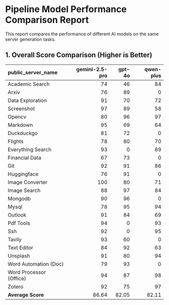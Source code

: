 # Pipeline Model Performance Comparison Report

This report compares the performance of different AI models on the same server generation tasks.

## 1. Overall Score Comparison (Higher is Better)

| public_server_name      |   gemini-2.5-pro |   gpt-4o |   qwen-plus |
|:------------------------|-----------------:|---------:|------------:|
| Academic Search         |            74    |    46    |       84    |
| Arxiv                   |            76    |    89    |        0    |
| Data Exploration        |            91    |    70    |       72    |
| Screenshot              |            97    |    89    |       58    |
| Opencv                  |            80    |    96    |       97    |
| Markdown                |            95    |    69    |       64    |
| Duckduckgo              |            81    |    72    |        0    |
| Flights                 |            78    |    80    |       70    |
| Everything Search       |            93    |     0    |       89    |
| Financial Data          |            67    |    73    |        0    |
| Git                     |            92    |    91    |       86    |
| Huggingface             |            76    |    91    |        0    |
| Image Converter         |           100    |    80    |       71    |
| Image Search            |            88    |    97    |       84    |
| Mongodb                 |            90    |    96    |        0    |
| Mysql                   |            78    |    95    |       94    |
| Outlook                 |            91    |    84    |       69    |
| Pdf Tools               |            94    |     0    |       93    |
| Ssh                     |            92    |     0    |       95    |
| Tavily                  |            93    |    60    |        0    |
| Text Editor             |            84    |    92    |       63    |
| Unsplash                |            91    |    80    |       94    |
| Word Automation (Doc)   |            79    |    93    |        0    |
| Word Processor (Office) |            94    |    87    |       98    |
| Zotero                  |            92    |    75    |       97    |
| **Average Score**       |            86.64 |    82.05 |       82.11 |

